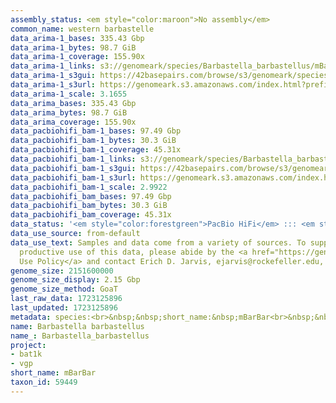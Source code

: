 ```yaml
---
assembly_status: <em style="color:maroon">No assembly</em>
common_name: western barbastelle
data_arima-1_bases: 335.43 Gbp
data_arima-1_bytes: 98.7 GiB
data_arima-1_coverage: 155.90x
data_arima-1_links: s3://genomeark/species/Barbastella_barbastellus/mBarBar1/genomic_data/arima/<br>
data_arima-1_s3gui: https://42basepairs.com/browse/s3/genomeark/species/Barbastella_barbastellus/mBarBar1/genomic_data/arima/
data_arima-1_s3url: https://genomeark.s3.amazonaws.com/index.html?prefix=species/Barbastella_barbastellus/mBarBar1/genomic_data/arima/
data_arima-1_scale: 3.1655
data_arima_bases: 335.43 Gbp
data_arima_bytes: 98.7 GiB
data_arima_coverage: 155.90x
data_pacbiohifi_bam-1_bases: 97.49 Gbp
data_pacbiohifi_bam-1_bytes: 30.3 GiB
data_pacbiohifi_bam-1_coverage: 45.31x
data_pacbiohifi_bam-1_links: s3://genomeark/species/Barbastella_barbastellus/mBarBar1/genomic_data/pacbio_hifi/<br>
data_pacbiohifi_bam-1_s3gui: https://42basepairs.com/browse/s3/genomeark/species/Barbastella_barbastellus/mBarBar1/genomic_data/pacbio_hifi/
data_pacbiohifi_bam-1_s3url: https://genomeark.s3.amazonaws.com/index.html?prefix=species/Barbastella_barbastellus/mBarBar1/genomic_data/pacbio_hifi/
data_pacbiohifi_bam-1_scale: 2.9922
data_pacbiohifi_bam_bases: 97.49 Gbp
data_pacbiohifi_bam_bytes: 30.3 GiB
data_pacbiohifi_bam_coverage: 45.31x
data_status: '<em style="color:forestgreen">PacBio HiFi</em> ::: <em style="color:forestgreen">Arima</em>'
data_use_source: from-default
data_use_text: Samples and data come from a variety of sources. To support fair and
  productive use of this data, please abide by the <a href="https://genome10k.soe.ucsc.edu/data-use-policies/">Data
  Use Policy</a> and contact Erich D. Jarvis, ejarvis@rockefeller.edu, with any questions.
genome_size: 2151600000
genome_size_display: 2.15 Gbp
genome_size_method: GoaT
last_raw_data: 1723125896
last_updated: 1723125896
metadata: species:<br>&nbsp;&nbsp;short_name:&nbsp;mBarBar<br>&nbsp;&nbsp;name:&nbsp;Barbastella&nbsp;barbastellus<br>&nbsp;&nbsp;taxon_id:&nbsp;59449<br>&nbsp;&nbsp;common_name:&nbsp;western&nbsp;barbastelle<br>&nbsp;&nbsp;order:<br>&nbsp;&nbsp;&nbsp;&nbsp;name:&nbsp;Chiroptera<br>&nbsp;&nbsp;family:<br>&nbsp;&nbsp;&nbsp;&nbsp;name:&nbsp;Vespertilionidae<br>&nbsp;&nbsp;individuals:<br>&nbsp;&nbsp;&nbsp;&nbsp;-&nbsp;short_name:&nbsp;mBarBar1<br>&nbsp;&nbsp;&nbsp;&nbsp;&nbsp;&nbsp;biosample_id:&nbsp;SAMEA112124173<br>&nbsp;&nbsp;&nbsp;&nbsp;&nbsp;&nbsp;sex:&nbsp;male<br>&nbsp;&nbsp;genome_size:&nbsp;2151600000<br>&nbsp;&nbsp;genome_size_method:&nbsp;GoaT<br>&nbsp;&nbsp;project:&nbsp;[&nbsp;bat1k,&nbsp;vgp&nbsp;]<br>
name: Barbastella barbastellus
name_: Barbastella_barbastellus
project:
- bat1k
- vgp
short_name: mBarBar
taxon_id: 59449
---
```

